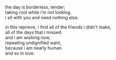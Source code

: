 the day is borderless, tender;\
taking root while i’m not looking.\
i sit with you and need nothing else.



in this reprieve, i find all of the friends i didn't make,\
all of the days that i missed.\
and i am wishing now,\
repeating undignified want,\
because i am nearly human\
and so in love.
